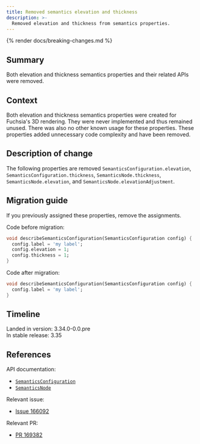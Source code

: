 ```yaml
---
title: Removed semantics elevation and thickness
description: >-
  Removed elevation and thickness from semantics properties.
---
```


{% render docs/breaking-changes.md %}

## Summary

Both elevation and thickness semantics properties and their related APIs were removed.

## Context

Both elevation and thickness semantics properties were created for Fuchsia's 3D rendering.
They were never implemented and thus remained unused. There was also no other known usage
for these properties. These properties added unnecessary code complexity and have been removed.

## Description of change

The following properties are removed `SemanticsConfiguration.elevation`,
`SemanticsConfiguration.thickness`,
`SemanticsNode.thickness`, `SemanticsNode.elevation`, and `SemanticsNode.elevationAdjustment`.

## Migration guide

If you previously assigned these properties, remove the assignments.

Code before migration:

```dart
void describeSemanticsConfiguration(SemanticsConfiguration config) {
  config.label = 'my label';
  config.elevation = 1;
  config.thickness = 1;
}
```

Code after migration:

```dart
void describeSemanticsConfiguration(SemanticsConfiguration config) {
  config.label = 'my label';
}
```

## Timeline

Landed in version: 3.34.0-0.0.pre<br>
In stable release: 3.35

## References

API documentation:

* [`SemanticsConfiguration`][]
* [`SemanticsNode`][]

Relevant issue:

* [Issue 166092][]

Relevant PR:

* [PR 169382][]

[`SemanticsConfiguration`]: {{site.api}}/flutter/semantics/SemanticsConfiguration-class.html
[`SemanticsNode`]: {{site.api}}/flutter/semantics/SemanticsNode-class.html
[Issue 166092]: {{site.repo.flutter}}/issues/166092
[PR 169382]: {{site.repo.flutter}}/pull/169382
